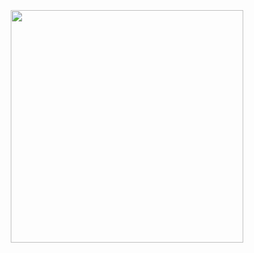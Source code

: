 <p>&nbsp;</p>
<p>&nbsp;</p>
<p>&nbsp;</p>
<p><img style="display: block; margin-left: auto; margin-right: auto;" src="https://blogger.googleusercontent.com/img/a/AVvXsEj10ddZFQC_mAzvR0YMBsJ67cejeFCzMBa_yEkbUCksUdk7oofrX0gBtL2FlmBgerUmV8TKhPuNvRJi58rSEIMufqfSu9OBeHeUpP9y2InkrB9yKmMQDJtaL2G13BA8RindAEi1njziyqK6U15gOUB-OwtUoaOXMc5UJtEfojdYh2BXDm2MVMBytjRpJw" alt="" width="372" height="372" /></p>
